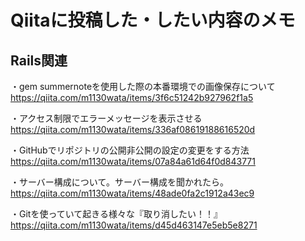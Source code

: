 # Qiitaに投稿した・したい内容のメモ

## Rails関連
・gem summernoteを使用した際の本番環境での画像保存について<br>
https://qiita.com/m1130wata/items/3f6c51242b927962f1a5

・アクセス制限でエラーメッセージを表示させる<br>
https://qiita.com/m1130wata/items/336af08619188616520d

・GitHubでリポジトリの公開非公開の設定の変更をする方法<br>
https://qiita.com/m1130wata/items/07a84a61d64f0d843771

・サーバー構成について。サーバー構成を聞かれたら。<br>
https://qiita.com/m1130wata/items/48ade0fa2c1912a43ec9

・Gitを使っていて起きる様々な『取り消したい！！』<br>
https://qiita.com/m1130wata/items/d45d463147e5eb5e8271

